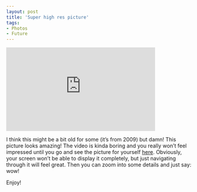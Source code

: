 ```yaml
---
layout: post
title: 'Super high res picture'
tags:
- Photos
- Future
---
```

<iframe width="400" height="225" src="http://www.youtube.com/embed/0VfeGLxUlU0?rel0" frameborder="0" ></iframe><br/><p>I think this might be a bit old for some (it&#8217;s from 2009) but damn! This picture looks amazing! The video is kinda boring and you really won&#8217;t feel impressed until you go and see the picture for yourself <a href="http://www.dresden-26-gigapixels.com/dresden26GP">here</a>. Obviously, your screen won&#8217;t be able to display it completely, but just navigating through it will feel great. Then you can zoom into some details and just say: wow!</p>
<p>Enjoy!</p>
